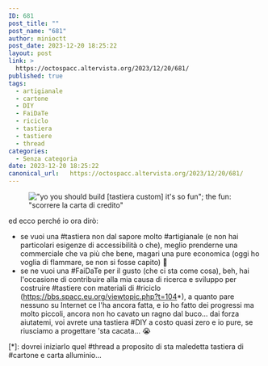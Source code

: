 ```yaml
---
ID: 681
post_title: ""
post_name: "681"
author: minioctt
post_date: 2023-12-20 18:25:22
layout: post
link: >
  https://octospacc.altervista.org/2023/12/20/681/
published: true
tags:
  - artigianale
  - cartone
  - DIY
  - FaiDaTe
  - riciclo
  - tastiera
  - tastiere
  - thread
categories:
  - Senza categoria
date: 2023-12-20 18:25:22
canonical_url:   https://octospacc.altervista.org/2023/12/20/681/
---
```

<!-- wp:image {"id":680,"sizeSlug":"large","linkDestination":"none"} -->
<figure class="wp-block-image size-large"><img src="{{site.cdnurl}}/assets/uploads/2023/12/20231220_181141790087189407351019-320x320.jpg" alt="&quot;yo you should build [tastiera custom] it's so fun&quot;; the fun: &quot;scorrere la carta di credito&quot;" class="wp-image-680"/></figure>
<!-- /wp:image -->

<!-- wp:paragraph -->
<p></p>
<!-- /wp:paragraph -->

<!-- wp:paragraph -->
<p>ed ecco perché io ora dirò:</p>
<!-- /wp:paragraph -->

<!-- wp:list -->
<ul><!-- wp:list-item -->
<li>se vuoi una #tastiera non dal sapore molto #artigianale (e non hai particolari esigenze di accessibilità o che), meglio prenderne una commerciale che va più che bene, magari una pure economica (oggi ho voglia di flammare, se non si fosse capito) 🙊</li>
<!-- /wp:list-item -->

<!-- wp:list-item -->
<li>se ne vuoi una #FaiDaTe per il gusto (che ci sta come cosa), beh, hai l'occasione di contribuire alla mia causa di ricerca e sviluppo per costruire #tastiere con materiali di #riciclo (<a href="https://bbs.spacc.eu.org/viewtopic.php?t=104">https://bbs.spacc.eu.org/viewtopic.php?t=104</a>*), a quanto pare nessuno su Internet ce l'ha ancora fatta, e io ho fatto dei progressi ma molto piccoli, ancora non ho cavato un ragno dal buco... dai forza aiutatemi, voi avrete una tastiera #DIY a costo quasi zero e io pure, se riusciamo a progettare 'sta cacata... 😭</li>
<!-- /wp:list-item --></ul>
<!-- /wp:list -->

<!-- wp:paragraph -->
<p>[*]: dovrei iniziarlo quel #thread a proposito di sta maledetta tastiera di #cartone e carta alluminio...</p>
<!-- /wp:paragraph -->